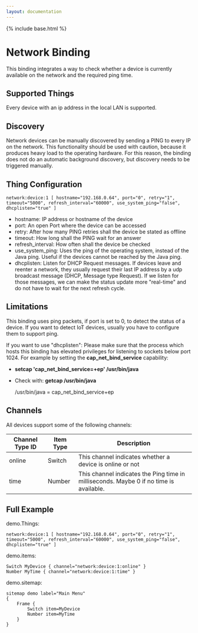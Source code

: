 ```yaml
---
layout: documentation
---
```


{% include base.html %}

# Network Binding

This binding integrates a way to check whether a device is currently available on the network and the required ping time. 

## Supported Things

Every device with an ip address in the local LAN is supported.

## Discovery

Network devices can be manually discovered by sending a PING to every IP on the network. This functionality should be used with caution, because it produces heavy load to the operating hardware. For this reason, the binding does not do an automatic background discovery, but discovery needs to be triggered manually.

## Thing Configuration

```
network:device:1 [ hostname="192.168.0.64", port="0", retry="1", timeout="5000", refresh_interval="60000", use_system_ping="false", dhcplisten="true" ]
```

- hostname: IP address or hostname of the device
- port: An open Port where the device can be accessed
- retry: After how many PING retries shall the device be stated as offline
- timeout: How long shall the PING wait for an answer
- refresh_interval: How often shall the device be checked
- use\_system\_ping: Uses the ping of the operating system, instead of the Java ping. Useful if the devices cannot be reached by the Java ping.
- dhcplisten: Listen for DHCP Request messages. If devices leave and reenter a network, they usually request their last IP address by a udp
              broadcast message (DHCP, Message type Request). If we listen for those messages, we can make the status update more "real-time" and do not
              have to wait for the next refresh cycle.
              
## Limitations
This binding uses ping packets, if port is set to 0, to detect the status of a device.
If you want to detect IoT devices, usually you have to configure them to support ping. 

If you want to use "dhcplisten": Please make sure that the process which hosts this binding has elevated privileges for listening to sockets below port 1024.
For example by setting the **cap_net_bind_service** capability:
  * __setcap 'cap_net_bind_service=+ep' /usr/bin/java__
  * Check with: __getcap /usr/bin/java__
  
    /usr/bin/java = cap_net_bind_service+ep

## Channels

All devices support some of the following channels:

| Channel Type ID | Item Type    | Description  |
|-----------------|--------------|----------------------------------------------- |
| online          | Switch       | This channel indicates whether a device is online or not |
| time            | Number       | This channel indicates the Ping time in milliseconds. Maybe 0 if no time is available. |


## Full Example

demo.Things:

```
network:device:1 [ hostname="192.168.0.64", port="0", retry="1", timeout="5000", refresh_interval="60000", use_system_ping="false", dhcplisten="true" ]
```

demo.items:
```
Switch MyDevice { channel="network:device:1:online" }
Number MyTime { channel="network:device:1:time" }
```

demo.sitemap:
```
sitemap demo label="Main Menu"
{
	Frame {
		Switch item=MyDevice
		Number item=MyTime
	}
}
```
